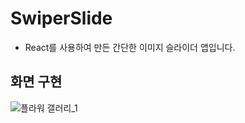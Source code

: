 # SwiperSlide
- React를 사용하여 만든 간단한 이미지 슬라이더 앱입니다.

## 화면 구현
![플라워 갤러리_1](https://github.com/lcl3392/Flower_Gallery/assets/133613544/a069f90b-1329-4bb6-85d9-1407a09b6af4)
